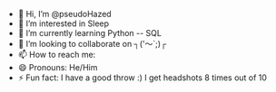 - 👋 Hi, I’m @pseudoHazed
- 👀 I’m interested in Sleep
- 🌱 I’m currently learning Python -- SQL
- 💞️ I’m looking to collaborate on ┐('～`;)┌
- 📫 How to reach me:  
- 😄 Pronouns: He/Him 
- ⚡ Fun fact: I have a good throw :) I get headshots 8 times out of 10
